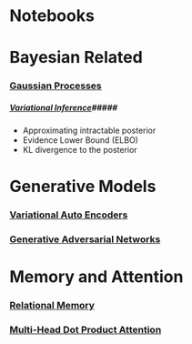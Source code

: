 # Notebooks  

# Bayesian Related #
### [Gaussian Processes](https://github.com/jordanott/MachineLearning/blob/master/Notebooks/gaussian_process.ipynb) ###  

##### [Variational Inference](https://www.cs.princeton.edu/courses/archive/fall11/cos597C/lectures/variational-inference-i.pdf)#####
* Approximating intractable posterior
* Evidence Lower Bound (ELBO)
* KL divergence to the posterior

# Generative Models #
### [Variational Auto Encoders](https://github.com/jordanott/MachineLearning/blob/master/Notebooks/vae.ipynb) ###

### [Generative Adversarial Networks](https://github.com/jordanott/MachineLearning/blob/master/Notebooks/gan.ipynb) ###

# Memory and Attention #
### [Relational Memory](https://github.com/jordanott/MachineLearning/blob/master/Notebooks/memory.ipynb) ###

### [Multi-Head Dot Product Attention](https://github.com/jordanott/MachineLearning/blob/master/Notebooks/mhdpa.ipynb) ###
